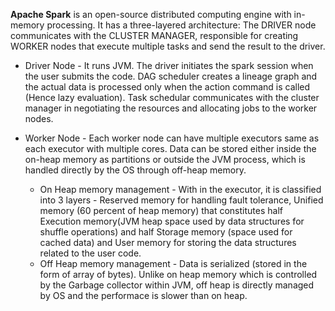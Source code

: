  **Apache Spark** is an open-source distributed computing engine with in-memory processing. It has a three-layered architecture: The DRIVER node communicates with the CLUSTER MANAGER, responsible for creating WORKER nodes that execute multiple tasks and send the result to the driver. 

* Driver Node - It runs JVM. The driver initiates the spark session when the user submits the code. DAG scheduler creates a lineage graph and the actual data is processed only when the action command is called (Hence lazy evaluation). Task schedular communicates with the cluster manager in negotiating the resources and allocating jobs to the worker nodes. 

* Worker Node - Each worker node can have multiple executors same as each executor with multiple cores. Data can be stored either inside the on-heap memory as partitions or outside the JVM process, which is handled directly by the OS through off-heap memory. 
    - On Heap memory management - With in the executor, it is classified into 3 layers - Reserved memory for handling fault tolerance, Unified memory (60 percent of heap memory) that constitutes half Execution memory(JVM heap space used by data structures for shuffle operations) and half Storage memory (space used for cached data) and User memory for storing the data structures related to the user code.
    - Off Heap memory management - Data is serialized (stored in the form of array of bytes). Unlike on heap memory which is controlled by the Garbage collector within JVM, off heap is directly managed by OS and the performace is slower than on heap. 
